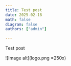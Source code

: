 ```yaml
---
title: Test post
date: 2025-02-18
math: false
diagram: false
authors: ["admin"]

---
```


Test post

![Image alt](logo.png =250x)
